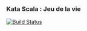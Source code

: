 ### Kata Scala : Jeu de la vie

[![Build Status](https://travis-ci.org/mareths/gameOfLife.svg?branch=master)](https://travis-ci.org/mareths/gameOfLife)
